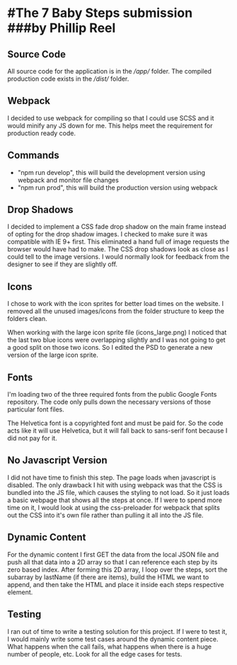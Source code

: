 #The 7 Baby Steps submission
###by Phillip Reel
============================

Source Code
---------
All source code for the application is in the _/app/_ folder. The compiled production code exists in the _/dist/_ folder.


Webpack
---------
I decided to use webpack for compiling so that I could use SCSS and it would minify any JS down for me. This helps meet the requirement for production ready code.


Commands
---------
- "npm run develop", this will build the development version using webpack and monitor file changes
- "npm run prod", this will build the production version using webpack


Drop Shadows
---------
I decided to implement a CSS fade drop shadow on the main frame instead of opting for the drop shadow images. I checked to make sure it was compatible with IE 9+ first. This eliminated a hand full of image requests the browser would have had to make. The CSS drop shadows look as close as I could tell to the image versions. I would normally look for feedback from the designer to see if they are slightly off.


Icons
---------
I chose to work with the icon sprites for better load times on the website. I removed all the unused images/icons from the folder structure to keep the folders clean.

When working with the large icon sprite file (icons_large.png) I noticed that the last two blue icons were overlapping slightly and I was not going to get a good split on those two icons. So I edited the PSD to generate a new version of the large icon sprite.


Fonts
---------
I'm loading two of the three required fonts from the public Google Fonts repository. The code only pulls down the necessary versions of those particular font files.

The Helvetica font is a copyrighted font and must be paid for. So the code acts like it will use Helvetica, but it will fall back to sans-serif font because I did not pay for it.


No Javascript Version
---------
I did not have time to finish this step. The page loads when javascript is disabled. The only drawback I hit with using webpack was that the CSS is bundled into the JS file, which causes the styling to not load. So it just loads a basic webpage that shows all the steps at once. If I were to spend more time on it, I would look at using the css-preloader for webpack that splits out the CSS into it's own file rather than pulling it all into the JS file.


Dynamic Content
--------
For the dynamic content I first GET the data from the local JSON file and push all that data into a 2D array so that I can reference each step by its zero based index. After forming this 2D array, I loop over the steps, sort the subarray by lastName (if there are items), build the HTML we want to append, and then take the HTML and place it inside each steps respective element.


Testing
--------
I ran out of time to write a testing solution for this project. If I were to test it, I would mainly write some test cases around the dynamic content piece. What happens when the call fails, what happens when there is a huge number of people, etc. Look for all the edge cases for tests.
